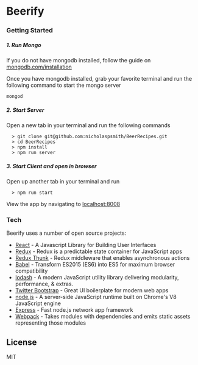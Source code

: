 # Beerify

### Getting Started

##### 1. Run Mongo
If you do not have mongodb installed, follow the guide on [mongodb.com/installation](https://docs.mongodb.com/manual/installation/#mongodb-community-edition)

Once you have mongodb installed, grab your favorite terminal and run the following command to start the mongo server
```
mongod
```

##### 2. Start Server
Open a new tab in your terminal and run the following commands
```
  > git clone git@github.com:nicholaspsmith/BeerRecipes.git
  > cd BeerRecipes
  > npm install
  > npm run server
```
##### 3. Start Client and open in browser
Open up another tab in your terminal and run
```
  > npm run start
```

View the app by navigating to [localhost:8008](http://localhost:8008)




### Tech

Beerify uses a number of open source projects:

* [React] - A Javascript Library for Building User Interfaces
* [Redux] - Redux is a predictable state container for JavaScript apps
* [Redux Thunk] - Redux middleware that enables asynchronous actions
* [Babel] - Transform ES2015 (ES6) into ES5 for maximum browser compatibility
* [lodash] - A modern JavaScript utility library delivering modularity, performance, & extras.
* [Twitter Bootstrap] - Great UI boilerplate for modern web apps
* [node.js] - A server-side JavaScript runtime built on Chrome's V8 JavaScript engine
* [Express] - Fast node.js network app framework
* [Webpack] - Takes modules with dependencies and emits static assets representing those modules

License
----

MIT




[React]: <https://facebook.github.io/react/>
[Redux]: <http://redux.js.org/>
[Redux Thunk]: <https://github.com/gaearon/redux-thunk>
[Babel]: <http://babeljs.io/>
[lodash]: <https://lodash.com/>
[Twitter Bootstrap]: <http://twitter.github.com/bootstrap/>
[node.js]: <http://nodejs.org>
[Express]: <http://expressjs.com>
[Webpack]: <https://webpack.github.io/>
